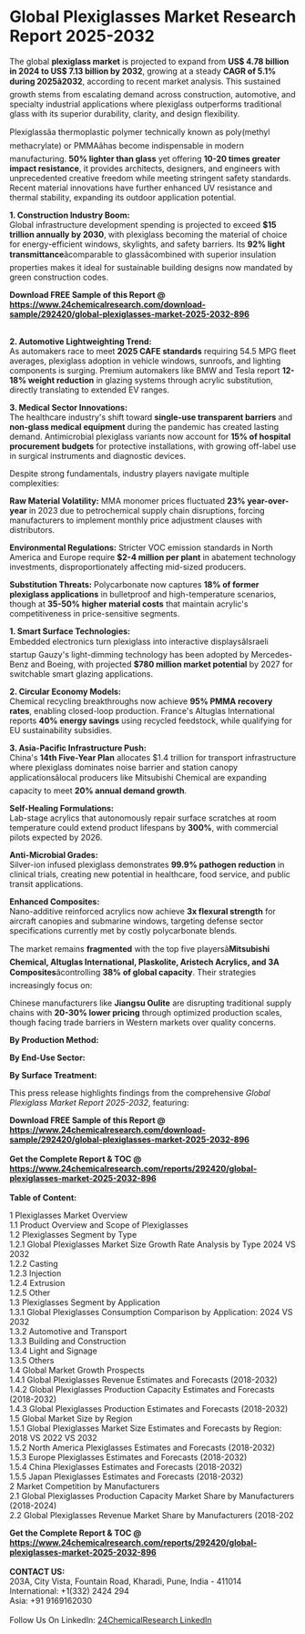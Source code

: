 <h1>Global Plexiglasses Market Research Report 2025-2032</h1><p>The global <strong>plexiglass market</strong> is projected to expand from <strong>US$ 4.78 billion in 2024 to US$ 7.13 billion by 2032</strong>, growing at a steady <strong>CAGR of 5.1% during 2025â2032</strong>, according to recent market analysis. This sustained growth stems from escalating demand across construction, automotive, and specialty industrial applications where plexiglass outperforms traditional glass with its superior durability, clarity, and design flexibility.</p><p>Plexiglassâa thermoplastic polymer technically known as poly(methyl methacrylate) or PMMAâhas become indispensable in modern manufacturing. <strong>50% lighter than glass</strong> yet offering <strong>10-20 times greater impact resistance</strong>, it provides architects, designers, and engineers with unprecedented creative freedom while meeting stringent safety standards. Recent material innovations have further enhanced UV resistance and thermal stability, expanding its outdoor application potential.</p><p><strong>1. Construction Industry Boom:</strong><br>
Global infrastructure development spending is projected to exceed <strong>$15 trillion annually by 2030</strong>, with plexiglass becoming the material of choice for energy-efficient windows, skylights, and safety barriers. Its <strong>92% light transmittance</strong>âcomparable to glassâcombined with superior insulation properties makes it ideal for sustainable building designs now mandated by green construction codes.</p><div><b>Download FREE Sample of this Report @ 
            <a href="https://www.24chemicalresearch.com/download-sample/292420/global-plexiglasses-market-2025-2032-896">
            https://www.24chemicalresearch.com/download-sample/292420/global-plexiglasses-market-2025-2032-896</a></b></div><br><p><strong>2. Automotive Lightweighting Trend:</strong><br>
As automakers race to meet <strong>2025 CAFE standards</strong> requiring 54.5 MPG fleet averages, plexiglass adoption in vehicle windows, sunroofs, and lighting components is surging. Premium automakers like BMW and Tesla report <strong>12-18% weight reduction</strong> in glazing systems through acrylic substitution, directly translating to extended EV ranges.</p><p><strong>3. Medical Sector Innovations:</strong><br>
The healthcare industry's shift toward <strong>single-use transparent barriers</strong> and <strong>non-glass medical equipment</strong> during the pandemic has created lasting demand. Antimicrobial plexiglass variants now account for <strong>15% of hospital procurement budgets</strong> for protective installations, with growing off-label use in surgical instruments and diagnostic devices.</p><p>Despite strong fundamentals, industry players navigate multiple complexities:</p><p><strong>Raw Material Volatility:</strong> MMA monomer prices fluctuated <strong>23% year-over-year</strong> in 2023 due to petrochemical supply chain disruptions, forcing manufacturers to implement monthly price adjustment clauses with distributors.</p><p><strong>Environmental Regulations:</strong> Stricter VOC emission standards in North America and Europe require <strong>$2-4 million per plant</strong> in abatement technology investments, disproportionately affecting mid-sized producers.</p><p><strong>Substitution Threats:</strong> Polycarbonate now captures <strong>18% of former plexiglass applications</strong> in bulletproof and high-temperature scenarios, though at <strong>35-50% higher material costs</strong> that maintain acrylic's competitiveness in price-sensitive segments.</p><p><strong>1. Smart Surface Technologies:</strong><br>
Embedded electronics turn plexiglass into interactive displaysâIsraeli startup Gauzy's light-dimming technology has been adopted by Mercedes-Benz and Boeing, with projected <strong>$780 million market potential</strong> by 2027 for switchable smart glazing applications.</p><p><strong>2. Circular Economy Models:</strong><br>
Chemical recycling breakthroughs now achieve <strong>95% PMMA recovery rates</strong>, enabling closed-loop production. France's Altuglas International reports <strong>40% energy savings</strong> using recycled feedstock, while qualifying for EU sustainability subsidies.</p><p><strong>3. Asia-Pacific Infrastructure Push:</strong><br>
China's <strong>14th Five-Year Plan</strong> allocates $1.4 trillion for transport infrastructure where plexiglass dominates noise barrier and station canopy applicationsâlocal producers like Mitsubishi Chemical are expanding capacity to meet <strong>20% annual demand growth</strong>.</p><p><strong>Self-Healing Formulations:</strong><br>
    Lab-stage acrylics that autonomously repair surface scratches at room temperature could extend product lifespans by <strong>300%</strong>, with commercial pilots expected by 2026.</p><p><strong>Anti-Microbial Grades:</strong><br>
    Silver-ion infused plexiglass demonstrates <strong>99.9% pathogen reduction</strong> in clinical trials, creating new potential in healthcare, food service, and public transit applications.</p><p><strong>Enhanced Composites:</strong><br>
    Nano-additive reinforced acrylics now achieve <strong>3x flexural strength</strong> for aircraft canopies and submarine windows, targeting defense sector specifications currently met by costly polycarbonate blends.</p><p>The market remains <strong>fragmented</strong> with the top five playersâ<strong>Mitsubishi Chemical, Altuglas International, Plaskolite, Aristech Acrylics, and 3A Composites</strong>âcontrolling <strong>38% of global capacity</strong>. Their strategies increasingly focus on:</p><p>Chinese manufacturers like <strong>Jiangsu Oulite</strong> are disrupting traditional supply chains with <strong>20-30% lower pricing</strong> through optimized production scales, though facing trade barriers in Western markets over quality concerns.</p><p><strong>By Production Method:</strong></p><p><strong>By End-Use Sector:</strong></p><p><strong>By Surface Treatment:</strong></p><p>This press release highlights findings from the comprehensive <em>Global Plexiglass Market Report 2025-2032</em>, featuring:
</p><div><b>Download FREE Sample of this Report @ 
            <a href="https://www.24chemicalresearch.com/download-sample/292420/global-plexiglasses-market-2025-2032-896">
            https://www.24chemicalresearch.com/download-sample/292420/global-plexiglasses-market-2025-2032-896</a></b></div><br><div><b>Get the Complete Report & TOC @ 
            <a href="https://www.24chemicalresearch.com/reports/292420/global-plexiglasses-market-2025-2032-896">
            https://www.24chemicalresearch.com/reports/292420/global-plexiglasses-market-2025-2032-896</a></b></div><br>
            <b>Table of Content:</b><p>1 Plexiglasses Market Overview<br />
    1.1 Product Overview and Scope of Plexiglasses<br />
    1.2 Plexiglasses Segment by Type<br />
        1.2.1 Global Plexiglasses Market Size Growth Rate Analysis by Type 2024 VS 2032<br />
        1.2.2 Casting<br />
        1.2.3 Injection<br />
        1.2.4 Extrusion<br />
        1.2.5 Other<br />
    1.3 Plexiglasses Segment by Application<br />
        1.3.1 Global Plexiglasses Consumption Comparison by Application: 2024 VS 2032<br />
        1.3.2 Automotive and Transport<br />
        1.3.3 Building and Construction<br />
        1.3.4 Light and Signage<br />
        1.3.5 Others<br />
    1.4 Global Market Growth Prospects<br />
        1.4.1 Global Plexiglasses Revenue Estimates and Forecasts (2018-2032)<br />
        1.4.2 Global Plexiglasses Production Capacity Estimates and Forecasts (2018-2032)<br />
        1.4.3 Global Plexiglasses Production Estimates and Forecasts (2018-2032)<br />
    1.5 Global Market Size by Region<br />
        1.5.1 Global Plexiglasses Market Size Estimates and Forecasts by Region: 2018 VS 2022 VS 2032<br />
        1.5.2 North America Plexiglasses Estimates and Forecasts (2018-2032)<br />
        1.5.3 Europe Plexiglasses Estimates and Forecasts (2018-2032)<br />
        1.5.4 China Plexiglasses Estimates and Forecasts (2018-2032)<br />
        1.5.5 Japan Plexiglasses Estimates and Forecasts (2018-2032)<br />
2 Market Competition by Manufacturers<br />
    2.1 Global Plexiglasses Production Capacity Market Share by Manufacturers (2018-2024)<br />
    2.2 Global Plexiglasses Revenue Market Share by Manufacturers (2018-202</p><div><b>Get the Complete Report & TOC @ 
            <a href="https://www.24chemicalresearch.com/reports/292420/global-plexiglasses-market-2025-2032-896">
            https://www.24chemicalresearch.com/reports/292420/global-plexiglasses-market-2025-2032-896</a></b></div><br><b>CONTACT US:</b><br>
            203A, City Vista, Fountain Road, Kharadi, Pune, India - 411014<br>
            International: +1(332) 2424 294<br>
            Asia: +91 9169162030 <br><br>
            Follow Us On LinkedIn: <a href="https://www.linkedin.com/company/24chemicalresearch/">24ChemicalResearch LinkedIn</a>